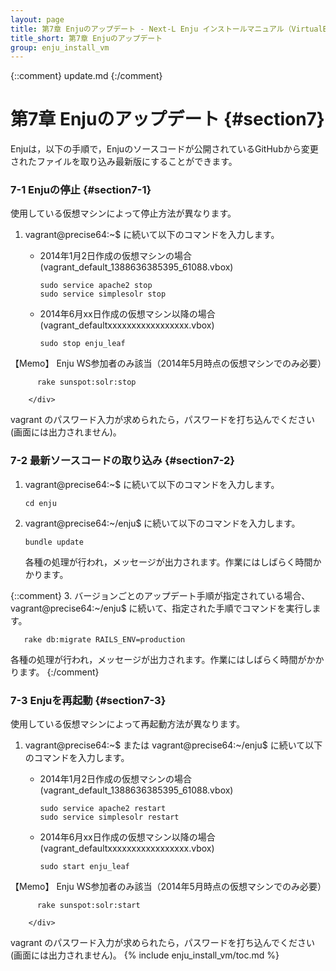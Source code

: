 ```yaml
---
layout: page
title: 第7章 Enjuのアップデート - Next-L Enju インストールマニュアル（VirtualBox編）
title_short: 第7章 Enjuのアップデート
group: enju_install_vm
---
```


{::comment} update.md {:/comment}


第7章 Enjuのアップデート {#section7}
====================================

Enjuは，以下の手順で，Enjuのソースコードが公開されているGitHubから変更されたファイルを取り込み最新版にすることができます。

### 7-1 Enjuの停止 {#section7-1}

使用している仮想マシンによって停止方法が異なります。

1. vagrant@precise64:~$ に続いて以下のコマンドを入力します。
    * 2014年1月2日作成の仮想マシンの場合 (vagrant_default_1388636385395_61088.vbox)

          sudo service apache2 stop
          sudo service simplesolr stop

    * 2014年6月xx日作成の仮想マシン以降の場合 (vagrant_defaultxxxxxxxxxxxxxxxxx.vbox)

          sudo stop enju_leaf

		<div class="alert alert-info" markdown="1">
【Memo】 Enju WS参加者のみ該当（2014年5月時点の仮想マシンでのみ必要）

          rake sunspot:solr:stop

		</div>
   vagrant のパスワード入力が求められたら，パスワードを打ち込んでください(画面には出力されません)。

### 7-2 最新ソースコードの取り込み {#section7-2}

1. vagrant@precise64:~$ に続いて以下のコマンドを入力します。

       cd enju

2. vagrant@precise64:~/enju$ に続いて以下のコマンドを入力します。

       bundle update

   各種の処理が行われ，メッセージが出力されます。作業にはしばらく時間かかります。

{::comment}
3. バージョンごとのアップデート手順が指定されている場合、 vagrant@precise64:~/enju$ に続いて、指定された手順でコマンドを実行します。

       rake db:migrate RAILS_ENV=production

   各種の処理が行われ，メッセージが出力されます。作業にはしばらく時間がかかります。
{:/comment}

### 7-3 Enjuを再起動 {#section7-3}

使用している仮想マシンによって再起動方法が異なります。

1. vagrant@precise64:~$ または vagrant@precise64:~/enju$ に続いて以下のコマンドを入力します。
    * 2014年1月2日作成の仮想マシンの場合 (vagrant_default_1388636385395_61088.vbox)

          sudo service apache2 restart
          sudo service simplesolr restart

    * 2014年6月xx日作成の仮想マシン以降の場合 (vagrant_defaultxxxxxxxxxxxxxxxxx.vbox)

          sudo start enju_leaf

		<div class="alert alert-info" markdown="1">
【Memo】 Enju WS参加者のみ該当（2014年5月時点の仮想マシンでのみ必要）

          rake sunspot:solr:start

		</div>

   vagrant のパスワード入力が求められたら，パスワードを打ち込んでください(画面には出力されません)。
{% include enju_install_vm/toc.md %}

